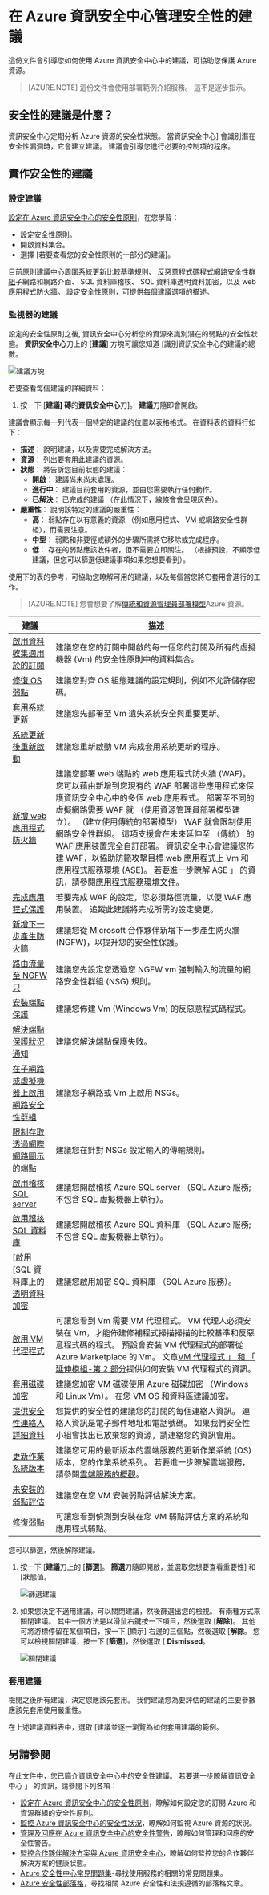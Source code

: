<properties
   pageTitle="管理 Azure 資訊安全中心中的安全性建議 |Microsoft Azure"
   description="這份文件會引導您建議在 Azure 資訊安全中心如何協助您保護您 Azure 的資源，並保持留存安全性原則。"
   services="security-center"
   documentationCenter="na"
   authors="TerryLanfear"
   manager="MBaldwin"
   editor=""/>

<tags
   ms.service="security-center"
   ms.devlang="na"
   ms.topic="article"
   ms.tgt_pltfrm="na"
   ms.workload="na"
   ms.date="09/25/2016"
   ms.author="terrylan"/>

# <a name="managing-security-recommendations-in-azure-security-center"></a>在 Azure 資訊安全中心管理安全性的建議

這份文件會引導您如何使用 Azure 資訊安全中心中的建議，可協助您保護 Azure 資源。

> [AZURE.NOTE] 這份文件會使用部署範例介紹服務。  這不是逐步指示。

## <a name="what-are-security-recommendations"></a>安全性的建議是什麼？
資訊安全中心定期分析 Azure 資源的安全性狀態。 當資訊安全中心] 會識別潛在安全性漏洞時，它會建立建議。 建議會引導您進行必要的控制項的程序。

## <a name="implementing-security-recommendations"></a>實作安全性的建議

### <a name="set-recommendations"></a>設定建議

[設定在 Azure 資訊安全中心的安全性原則](security-center-policies.md)，在您學習︰

- 設定安全性原則。
- 開啟資料集合。
- 選擇 [若要查看您的安全性原則的一部分的建議]。

目前原則建議中心周圍系統更新比較基準規則、 反惡意程式碼程式[網路安全性群組](../virtual-network/virtual-networks-nsg.md)子網路和網路介面、 SQL 資料庫稽核、 SQL 資料庫透明資料加密，以及 web 應用程式防火牆。  [設定安全性原則](security-center-policies.md)，可提供每個建議選項的描述。

### <a name="monitor-recommendations"></a>監視器的建議
設定的安全性原則之後, 資訊安全中心分析您的資源來識別潛在的弱點的安全性狀態。 **資訊安全中心**刀上的 [**建議**] 方塊可讓您知道 [識別資訊安全中心的建議的總數。

![建議方塊][1]

若要查看每個建議的詳細資料︰

1. 按一下 [**建議] 磚**的**資訊安全中心**刀]。 **建議**刀隨即會開啟。

建議會顯示每一列代表一個特定的建議的位置以表格格式。 在資料表的資料行如下︰

- **描述**︰ 說明建議，以及需要完成解決方法。
- **資源**︰ 列出要套用此建議的資源。
- **狀態**︰ 將告訴您目前狀態的建議︰
    - **開啟**︰ 建議尚未尚未處理。
    - **進行中**︰ 建議目前套用的資源，並由您需要執行任何動作。
    - **已解決**︰ 已完成的建議 （在此情況下，線條會會呈現灰色）。
- **嚴重性**︰ 說明該特定的建議的嚴重性︰
    - **高**︰ 弱點存在以有意義的資源 （例如應用程式、 VM 或網路安全性群組），而需要注意。
    - **中型**︰ 弱點和非要徑或額外的步驟所需將它移除或完成程序。
    - **低**︰ 存在的弱點應該收件者，但不需要立即關注。 （根據預設，不顯示低建議，但您可以篩選低建議事項如果您想要看到）。

使用下的表的參考，可協助您瞭解可用的建議，以及每個當您將它套用會進行的工作。

> [AZURE.NOTE] 您會想要了解[傳統和資源管理員部署模型](../azure-classic-rm.md)Azure 資源。

|建議|描述|
|-----|-----|
|[啟用資料收集適用於的訂閱](security-center-enable-data-collection.md)|建議您在您的訂閱中開啟的每一個您的訂閱及所有的虛擬機器 (Vm) 的安全性原則中的資料集合。|
|[修復 OS 弱點](security-center-remediate-os-vulnerabilities.md)|建議您對齊 OS 組態建議的設定規則，例如不允許儲存密碼。|
|[套用系統更新](security-center-apply-system-updates.md)|建議您先部署至 Vm 遺失系統安全與重要更新。|
|[系統更新後重新啟動](security-center-apply-system-updates.md#reboot-after-system-updates)|建議您重新啟動 VM 完成套用系統更新的程序。|
|[新增 web 應用程式防火牆](security-center-add-web-application-firewall.md)|建議您部署 web 端點的 web 應用程式防火牆 (WAF)。 您可以藉由新增到您現有的 WAF 部署這些應用程式來保護資訊安全中心中的多個 web 應用程式。 部署至不同的虛擬網路需要 WAF 就 （使用資源管理員部署模型建立）。 （建立使用傳統的部署模型） WAF 就會限制使用網路安全性群組。 這項支援會在未來延伸至 （傳統） 的 WAF 應用裝置完全自訂部署。 資訊安全中心會建議您佈建 WAF，以協助防範攻擊目標 web 應用程式上 Vm 和應用程式服務環境 (ASE)。 若要進一步瞭解 ASE 」 的資訊，請參閱[應用程式服務環境文件](../app-service/app-service-app-service-environments-readme.md)。 |
|[完成應用程式保護](security-center-add-web-application-firewall.md#finalize-application-protection)|若要完成 WAF 的設定，您必須路徑流量，以便 WAF 應用裝置。 追蹤此建議將完成所需的設定變更。|
|[新增下一步產生防火牆](security-center-add-next-generation-firewall.md)|建議您從 Microsoft 合作夥伴新增下一步產生防火牆 (NGFW)，以提升您的安全性保護。|
|[路由流量至 NGFW 只](security-center-add-next-generation-firewall.md#route-traffic-through-ngfw-only)|建議您先設定您透過您 NGFW vm 強制輸入的流量的網路安全性群組 (NSG) 規則。|
|[安裝端點保護](security-center-install-endpoint-protection.md)|建議您佈建 Vm (Windows Vm) 的反惡意程式碼程式。|
|[解決端點保護狀況通知](security-center-resolve-endpoint-protection-health-alerts.md)|建議您解決端點保護失敗。|
|[在子網路或虛擬機器上啟用網路安全性群組](security-center-enable-network-security-groups.md)|建議您子網路或 Vm 上啟用 NSGs。|
|[限制存取透過網際網路圖示的端點](security-center-restrict-access-through-internet-facing-endpoints.md)|建議您在針對 NSGs 設定輸入的傳輸規則。|
|[啟用稽核 SQL server](security-center-enable-auditing-on-sql-servers.md)|建議您開啟稽核 Azure SQL server （SQL Azure 服務; 不包含 SQL 虛擬機器上執行）。|
|[啟用稽核 SQL 資料庫](security-center-enable-auditing-on-sql-databases.md)|建議您開啟稽核 Azure SQL 資料庫 （SQL Azure 服務; 不包含 SQL 虛擬機器上執行）。|
|[啟用 [SQL 資料庫上的 [透明資料加密](security-center-enable-transparent-data-encryption.md)|建議您啟用加密 SQL 資料庫 （SQL Azure 服務）。|
|[啟用 VM 代理程式](security-center-enable-vm-agent.md)|可讓您看到 Vm 需要 VM 代理程式。 VM 代理人必須安裝在 Vm，才能佈建修補程式掃描掃描的比較基準和反惡意程式碼的程式。 預設會安裝 VM 代理程式的部署從 Azure Marketplace 的 Vm。 文章[VM 代理程式 」 和 「 延伸模組-第 2 部分](http://azure.microsoft.com/blog/2014/04/15/vm-agent-and-extensions-part-2/)提供如何安裝 VM 代理程式的資訊。|
| [套用磁碟加密](security-center-apply-disk-encryption.md) |建議您加密 VM 磁碟使用 Azure 磁碟加密 （Windows 和 Linux Vm）。 在您 VM OS 和資料區建議加密。|
|[提供安全性連絡人詳細資料](security-center-provide-security-contact-details.md) | 您提供的安全性的建議您的訂閱的每個連絡人資訊。 連絡人資訊是電子郵件地址和電話號碼。 如果我們安全性小組會找出已放棄您的資源，請連絡您的資訊會用。 |
| [更新作業系統版本](security-center-update-os-version.md) | 建議您可用的最新版本的雲端服務的更新作業系統 (OS) 版本，您的作業系統系列。  若要進一步瞭解雲端服務，請參閱[雲端服務的概觀](../cloud-services/cloud-services-choose-me.md)。 |
| [未安裝的弱點評估](security-center-vulnerability-assessment-recommendations.md) | 建議您在您 VM 安裝弱點評估解決方案。 |
| [修復弱點](security-center-vulnerability-assessment-recommendations.md#review-recommendation) | 可讓您看到偵測到安裝在您 VM 弱點評估方案的系統和應用程式弱點。 |

您可以篩選，然後解除建議。

1. 按一下 [**建議**刀上的 [**篩選**]。 **篩選**刀隨即開啟，並選取您想要查看重要性] 和 [狀態值。

    ![篩選建議][2]

2. 如果您決定不適用建議，可以關閉建議，然後篩選出您的檢視。 有兩種方式來關閉建議。 其中一個方法是以滑鼠右鍵按一下項目，然後選取 [**解除]**。 其他可將游標停留在某個項目，按一下 [顯示] 右邊的三個點，然後選取 [**解除**。 您可以檢視關閉建議，按一下 [**篩選**]，然後選取 [ **Dismissed**。

    ![關閉建議][3]

### <a name="apply-recommendations"></a>套用建議
檢閱之後所有建議，決定您應該先套用。 我們建議您為要評估的建議的主要參數應該先套用使用嚴重性。

在上述建議資料表中，選取 [建議並逐一瀏覽為如何套用建議的範例。

## <a name="see-also"></a>另請參閱
在此文件中，您已簡介資訊安全中心中的安全性建議。 若要進一步瞭解資訊安全中心 」 的資訊，請參閱下列各項︰

- [設定在 Azure 資訊安全中心的安全性原則](security-center-policies.md)，瞭解如何設定您的訂閱 Azure 和資源群組的安全性原則。
- [監控 Azure 資訊安全中心的安全性狀況](security-center-monitoring.md)，瞭解如何監視 Azure 資源的狀況。
- [管理及回應在 Azure 資訊安全中心的安全性警告](security-center-managing-and-responding-alerts.md)，瞭解如何管理和回應的安全性警告。
- [監控合作夥伴解決方案與 Azure 資訊安全中心](security-center-partner-solutions.md)，瞭解如何監控您的合作夥伴解決方案的健康狀態。
- [Azure 安全性中心常見問題集](security-center-faq.md)-尋找使用服務的相關的常見問題集。
- [Azure 安全性部落格](http://blogs.msdn.com/b/azuresecurity/)，尋找相關 Azure 安全性和法規遵循的部落格文章。

<!--Image references-->
[1]: ./media/security-center-recommendations/recommendations-tile.png
[2]: ./media/security-center-recommendations/filter-recommendations.png
[3]: ./media/security-center-recommendations/dismiss-recommendations.png
